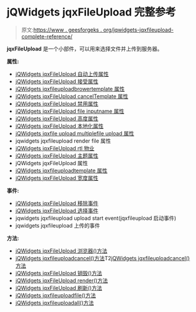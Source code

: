 # jQWidgets jqxFileUpload 完整参考

> 原文:[https://www . geesforgeks . org/jqwidgets-jqxfileupload-complete-reference/](https://www.geeksforgeeks.org/jqwidgets-jqxfileupload-complete-reference/)

**jqxFileUpload** 是一个小部件，可以用来选择文件并上传到服务器。

**属性:**

*   [jQWidgets jqxFileUpload 自动上传属性](https://www.geeksforgeeks.org/jqwidgets-jqxfileupload-autoupload-property/)
*   [jQWidgets jqxFileUpload 接受属性](https://www.geeksforgeeks.org/jqwidgets-jqxfileupload-accept-property/)
*   [jQWidgets jqxfileuploadbrowertemplate 属性](https://www.geeksforgeeks.org/jqwidgets-jqxfileupload-browsetemplate-property/)
*   [jQWidgets jqxFileUpload cancelTemplate 属性](https://www.geeksforgeeks.org/jqwidgets-jqxfileupload-canceltemplate-property/)
*   [jQWidgets jqxFileUpload 禁用属性](https://www.geeksforgeeks.org/jqwidgets-jqxfileupload-disabled-property/)
*   [jQWidgets jqxFileUpload file inputname 属性](https://www.geeksforgeeks.org/jqwidgets-jqxfileupload-fileinputname-property/)
*   [jQWidgets jqxFileUpload 高度属性](https://www.geeksforgeeks.org/jqwidgets-jqxfileupload-height-property/)
*   [jQWidgets jqxFileUpload 本地化属性](https://www.geeksforgeeks.org/jqwidgets-jqxfileupload-localization-property/)
*   [jQWidgets jqxfile upload multiplefile upload 属性](https://www.geeksforgeeks.org/jqwidgets-jqxfileupload-multiplefilesupload-property/)
*   jqwidgets jqxfileupload render file 属性
*   [jQWidgets jqxFileUpload rtl 物业](https://www.geeksforgeeks.org/jqwidgets-jqxfileupload-rtl-property/)
*   [jQWidgets jqxFileUpload 主题属性](https://www.geeksforgeeks.org/jqwidgets-jqxfileupload-theme-property/)
*   jQWidgets jqxFileUpload 属性
*   [jQWidgets jqxfileuploadtemplate 属性](https://www.geeksforgeeks.org/jqwidgets-jqxfileupload-uploadtemplate-property/)
*   [jQWidgets jqxFileUpload 宽度属性](https://www.geeksforgeeks.org/jqwidgets-jqxfileupload-width-property/)

**事件:**

*   [jQWidgets jqxFileUpload 移除事件](https://www.geeksforgeeks.org/jqwidgets-jqxfileupload-remove-event/)
*   [jQWidgets jqxFileUpload 选择事件](https://www.geeksforgeeks.org/jqwidgets-jqxfileupload-select-event/)
*   jqwidgets jqxfileupload upload start event(jqxfileupload 启动事件)
*   jqwidgets jqxfileupload 上传的事件

**方法:**

*   [jQWidgets jqxFileUpload 浏览器()方法](https://www.geeksforgeeks.org/jqwidgets-jqxfileupload-browse-method/)
*   [jQWidgets jqxfileuploadcancel()方法](https://www.geeksforgeeks.org/jqwidgets-jqxfileupload-cancelfile-method/)T2[jQWidgets jqxfileuploadcancel()方法](https://www.geeksforgeeks.org/jqwidgets-jqxfileupload-cancelall-method/)
*   [jQWidgets jqxFileUpload 销毁()方法](https://www.geeksforgeeks.org/jqwidgets-jqxfileupload-destroy-method/)
*   [jQWidgets jqxFileUpload render()方法](https://www.geeksforgeeks.org/jqwidgets-jqxfileupload-render-method/)
*   [jQWidgets jqxFileUpload 刷新()方法](https://www.geeksforgeeks.org/jqwidgets-jqxfileupload-refresh-method/)
*   [jQWidgets jqxfileuploadfile()方法](https://www.geeksforgeeks.org/jqwidgets-jqxfileupload-uploadfile-method/)
*   [jQWidgets jqxfileuploadall()方法](https://www.geeksforgeeks.org/jqwidgets-jqxfileupload-uploadall-method/)